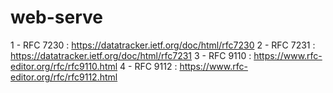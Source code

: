 # web-serve

1 - RFC 7230 : https://datatracker.ietf.org/doc/html/rfc7230
2 - RFC 7231 : https://datatracker.ietf.org/doc/html/rfc7231
3 - RFC 9110 : https://www.rfc-editor.org/rfc/rfc9110.html
4 - RFC 9112 : https://www.rfc-editor.org/rfc/rfc9112.html
